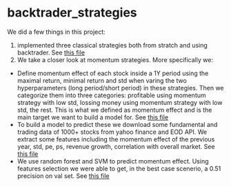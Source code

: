 # backtrader_strategies
<!-- In this project we use [backtrader](https://www.backtrader.com/), a open platform that is suitable for designing and testing trading strategies.  

We implemented three strategies: momentum with simple moving average, dual thrust, rebalacing strategy. 

Momentum with simple moving average is a strategy that uses two different moving averages to create buy/sell signals. e.g., we buy when 50-days moving average cross 200 days moving average from below. 

Rebalacing strategy is a strategy that usually used to manage a large porfolio. e.g. at the begining of every month we rebalance the porpotions of stocks/bonds to be 5:5. 

Dual thrust strategy is also a kind of momentum strategy. We use the daily high/low data of past several days to set buy/sell signal. For detail explanation, see this [nice explaination](https://medium.com/@FMZ_Quant/dual-thrust-trading-strategy-2cc74101a626) posted by FMZ Quant.

We build these strategies, optimize them, and test again buy and hold method. We also compute some metrics including Sharpe ratio. Note that our purpose in this project is to get familiar with this platform other than finding a winning strategy.  -->
We did a few things in this project:

1. implemented three classical strategies both from stratch and using backtrader. See [this file](https://github.com/taosongst/backtrader_strategies/blob/main/strategies_backtrader.ipynb)
2. We take a closer look at momentum strategies. More specifically we:
- Define momentum effect of each stock inside a 1Y period using the maximal return, minimal return and std when varing the two hyperparameters (long period/short period) in these strategies. Then we categorize them into three categories: profitable using momentum strategy with low std, lossing money using momentum strategy with low std, the rest. This is what we defined as momentum effect and is the main target we want to build a model for. See [this file](https://github.com/taosongst/backtrader_strategies/blob/main/momentumeEffects_multiprocessing.py)
- To build a model to predict these we download some fundamental and trading data of 1000+ stocks from yahoo finance and EOD API. We extract some features including the momentum effect of the previous year, std, pe, ps, revenue growth, correlation with overall market. See [this file](https://github.com/taosongst/backtrader_strategies/blob/main/EOD%20Data.ipynb)
- We use random forest and SVM to predict momentum effect. Using features selection we were able to get, in the best case scenerio, a 0.51 precision on val set. See [this file](https://github.com/taosongst/backtrader_strategies/blob/main/TreeModels.ipynb)



